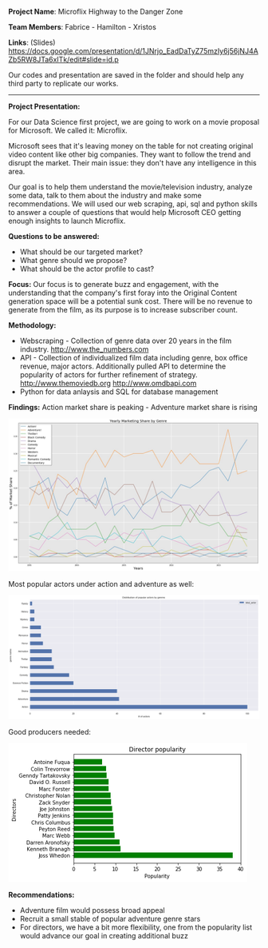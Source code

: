 **Project Name**: Microflix
		  Highway to the Danger Zone
	
**Team Members**: Fabrice - Hamilton - Xristos

**Links**: (Slides) https://docs.google.com/presentation/d/1JNrjo_EadDaTyZ75mzIy6j56jNJ4AZb5RW8JTa6xITk/edit#slide=id.p

Our codes and presentation are saved in the folder and should help any third party to replicate our works.

__________________________________________________________________________________________________________________________________

**Project Presentation:**

For our Data Science first project, we are going to work on a movie proposal for Microsoft. We called it: Microflix.

Microsoft sees that it's leaving money on the table for not creating original video content like other big companies. They want to follow the trend and disrupt the market. Their main issue: they don't have any intelligence in this area.

Our goal is to help them understand the movie/television industry, analyze some data, talk to them about the industry and make some recommendations. We will used our web scraping, api, sql and python skills to answer a couple of questions that would help Microsoft CEO getting enough insights to launch Microflix.

**Questions to be answered:**
- What should be our targeted market?
- What genre should we propose?
- What should be the actor profile to cast?

**Focus:**
Our focus is to generate buzz and engagement, with the understanding that the company's first foray into the Original Content generation space will be a potential sunk cost.  There will be no revenue to generate from the film, as its purpose is to increase subscriber count.  

**Methodology:**

- Webscraping - Collection of genre data over 20 years in the film industry. http://www.the_numbers.com
- API - Collection of individualized film data including genre, box office revenue, major actors.  Additionally pulled API  to determine the popularity of actors for further refinement of strategy.
http://www.themoviedb.org
http://www.omdbapi.com
- Python for data anlaysis and SQL for database management

**Findings:**
Action market share is peaking - Adventure market share is rising

<img src="https://github.com/xxristoskk/microflix/blob/master/imgs/market.jpg">

Most popular actors under action and adventure as well:


<img src="https://github.com/xxristoskk/microflix/blob/master/imgs/bar%20chart.png">

Good producers needed:


<img src="https://github.com/xxristoskk/microflix/blob/master/imgs/directorpop1.png">

**Recommendations:**

- Adventure film would possess broad appeal
- Recruit a small stable of popular adventure genre stars
- For directors, we have a bit more flexibility, one from the popularity list would advance our goal in creating additional buzz





